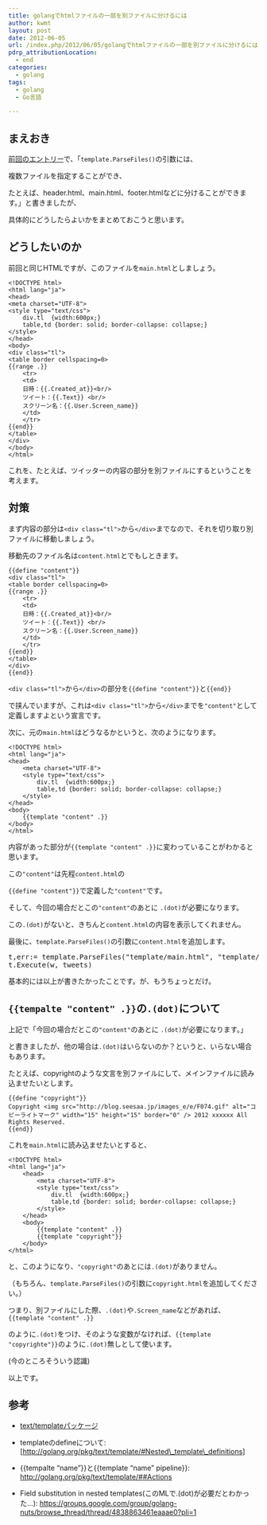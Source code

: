 ```yaml
---
title: golangでhtmlファイルの一部を別ファイルに分けるには
author: kwmt
layout: post
date: 2012-06-05
url: /index.php/2012/06/05/golangでhtmlファイルの一部を別ファイルに分けるには/
pdrp_attributionLocation:
  - end
categories:
  - golang
tags:
  - golang
  - Go言語

---
```

## まえおき

<a href="http://kwmt27.net/index.php/2012/05/24/golang%e3%81%a7twitter%e3%81%ae%e3%82%bf%e3%82%a4%e3%83%a0%e3%83%a9%e3%82%a4%e3%83%b3%e3%82%92%e3%83%96%e3%83%a9%e3%82%a6%e3%82%b6%e3%81%ab%e8%a1%a8%e7%a4%ba%e3%81%95%e3%81%9b%e3%81%a6%e3%81%bf/" title="golangでTwitterのタイムラインをブラウザに表示させてみた。" target="_blank">前回のエントリー</a>で、「`template.ParseFiles()`の引数には、
  
複数ファイルを指定することができ、
  
たとえば、header.html、main.html、footer.htmlなどに分けることができます。」と書きましたが、
  
具体的にどうしたらよいかをまとめておこうと思います。 

## どうしたいのか

前回と同じHTMLですが、このファイルを`main.html`としましょう。 

```
<!DOCTYPE html>
<html lang="ja">
<head>
<meta charset="UTF-8">
<style type="text/css">
    div.tl  {width:600px;}
    table,td {border: solid; border-collapse: collapse;}
</style>
</head>
<body>
<div class="tl">
<table border cellspacing=0>
{{range .}}
    <tr>
    <td>
    日時：{{.Created_at}}<br/>
    ツイート：{{.Text}} <br/>
    スクリーン名：{{.User.Screen_name}}
    </td>
    </tr>
{{end}}
</table>
</div>
</body>
</html>
```

これを、たとえば、ツイッターの内容の部分を別ファイルにするということを考えます。 

<!--more-->

## 対策

まず内容の部分は`<div class="tl">`から`</div>`までなので、それを切り取り別ファイルに移動しましょう。
  
移動先のファイル名は`content.html`とでもしときます。 

```
{{define "content"}}
<div class="tl">
<table border cellspacing=0>
{{range .}}
    <tr>
    <td>
    日時：{{.Created_at}}<br/>
    ツイート：{{.Text}} <br/>
    スクリーン名：{{.User.Screen_name}}
    </td>
    </tr>
{{end}}
</table>
</div>
{{end}}
```

`<div class="tl">`から`</div>`の部分を`{{define "content"}}`と`{{end}}`
  
で挟んでいますが、これは`<div class="tl">`から`</div>`までを`"content"`として定義しますよという宣言です。 

次に、元の`main.html`はどうなるかというと、次のようになります。 

```
<!DOCTYPE html>
<html lang="ja">
<head>
    <meta charset="UTF-8">
    <style type="text/css">
        div.tl  {width:600px;}
        table,td {border: solid; border-collapse: collapse;}
    </style>
</head>
<body>
    {{template "content" .}}
</body>
</html>
```

内容があった部分が`{{template "content" .}}`に変わっていることがわかると思います。
  
この`"content"`は先程`content.html`の
  
`{{define "content"}}`で定義した`"content"`です。 
  
そして、今回の場合だとこの`"content"`のあとに `.(dot)`が必要になります。
  
この`.(dot)`がないと、きちんと`content.html`の内容を表示してくれません。 

最後に、`template.ParseFiles()`の引数に`content.html`を追加します。 

<pre class="brush: golang; title: ; notranslate" title="">t,err:= template.ParseFiles("template/main.html", "template/content.html")
t.Execute(w, tweets)
</pre>

基本的には以上が書きたかったことです。が、もうちょっとだけ。 

## `{{tempalte "content" .}}`の`.(dot)`について

上記で「今回の場合だとこの`"content"`のあとに `.(dot)`が必要になります。」
  
と書きましたが、他の場合は`.(dot)`はいらないのか？というと、いらない場合もあります。 

たとえば、copyrightのような文言を別ファイルにして、メインファイルに読み込ませたいとします。 

```
{{define "copyright"}}
Copyright <img src="http://blog.seesaa.jp/images_e/e/F074.gif" alt="コピーライトマーク" width="15" height="15" border="0" /> 2012 xxxxxx All Rights Reserved.
{{end}}
```


これを`main.html`に読み込ませたいとすると、 

```
<!DOCTYPE html>
<html lang="ja">
    <head>
        <meta charset="UTF-8">
        <style type="text/css">
            div.tl  {width:600px;}
            table,td {border: solid; border-collapse: collapse;}
        </style>
    </head>
    <body>
        {{template "content" .}}
        {{template "copyright"}}
    </body>
</html>
```

と、このようになり、`"copyright"`のあとには`.(dot)`がありません。
  
（もちろん、`template.ParseFiles()`の引数に`copyright.html`を追加してください。）
  
つまり、別ファイルにした際、`.(dot)`や`.Screen_name`などがあれば、`{{template "content" .}}`
  
のように`.(dot)`をつけ、そのような変数がなければ、`{{template "copyrighte"}}`のように`.(dot)`無しとして使います。
  
(今のところそういう認識) 

以上です。 

## 参考

* [text/templateパッケージ](http://golang.org/pkg/text/template/)

* templateのdefineについて:   [http://golang.org/pkg/text/template/#Nested\_template\_definitions]

* {{tempalte &#8220;name&#8221;}}と{{template &#8220;name&#8221; pipeline}}:   <http://golang.org/pkg/text/template/##Actions>

* Field substitution in nested templates(このMLで.(dot)が必要だとわかった&#8230;):   <https://groups.google.com/group/golang-nuts/browse_thread/thread/4838863461eaaae0?pli=1>

